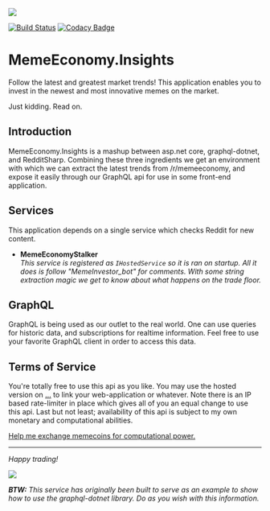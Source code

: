 ![](https://styles.redditmedia.com/t5_3gl3k/styles/bannerPositionedImage_3it9rpm9xab21.png)

[![Build Status](https://travis-ci.com/corstian/MemeEconomy.Insights.svg?branch=master)](https://travis-ci.com/corstian/MemeEconomy.Insights)
[![Codacy Badge](https://api.codacy.com/project/badge/Grade/1d4f0422e86140949f0701f2ef2fb890)](https://www.codacy.com/app/corstian/MemeEconomy.Insights?utm_source=github.com&amp;utm_medium=referral&amp;utm_content=corstian/MemeEconomy.Insights&amp;utm_campaign=Badge_Grade)

# MemeEconomy.Insights

Follow the latest and greatest market trends! This application enables you to invest in the newest and most innovative memes on the market.

Just kidding. Read on.

## Introduction

MemeEconomy.Insights is a mashup between asp.net core, graphql-dotnet, and RedditSharp. Combining these three ingredients we get an environment with which we can extract the latest trends from /r/memeeconomy, and expose it easily through our GraphQL api for use in some front-end application.

## Services

This application depends on a single service which checks Reddit for new content.

  - **MemeEconomyStalker**  
  *This service is registered as `IHostedService` so it is ran on startup. All it does is follow "MemeInvestor_bot" for comments. With some string extraction magic we get to know about what happens on the trade floor.*

## GraphQL

GraphQL is being used as our outlet to the real world. One can use queries for historic data, and subscriptions for realtime information. Feel free to use your favorite GraphQL client in order to access this data.

## Terms of Service

You're totally free to use this api as you like. You may use the hosted version on [...]() to link your web-application or whatever. Note there is an IP based rate-limiter in place which gives all of you an equal change to use this api. Last but not least; availability of this api is subject to my own monetary and computational abilities.

[Help me exchange memecoins for computational power.](https://www.paypal.me/corstianboerman)

---

*Happy trading!*

![](https://media.giphy.com/media/94EQmVHkveNck/giphy.gif)

***BTW:** This service has originally been built to serve as an example to show how to use the graphql-dotnet library. Do as you wish with this information.*